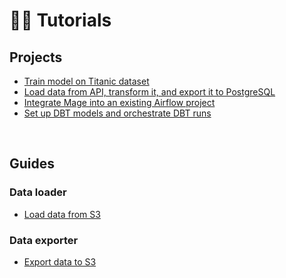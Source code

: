 # 👩‍🏫 Tutorials

## Projects

- [Train model on Titanic dataset](quick_start/train_titanic_model/README.md)
- [Load data from API, transform it, and export it to PostgreSQL](quick_start/etl_restaurant/README.md)
- [Integrate Mage into an existing Airflow project](airflow/integrate_into_existing_project/README.md)
- [Set up DBT models and orchestrate DBT runs](dbt/quick_start.md)

<br />

## Guides

### Data loader

- [Load data from S3](guides/data_loader/s3.md)

### Data exporter

- [Export data to S3](guides/data_exporter/s3.md)

<br />
